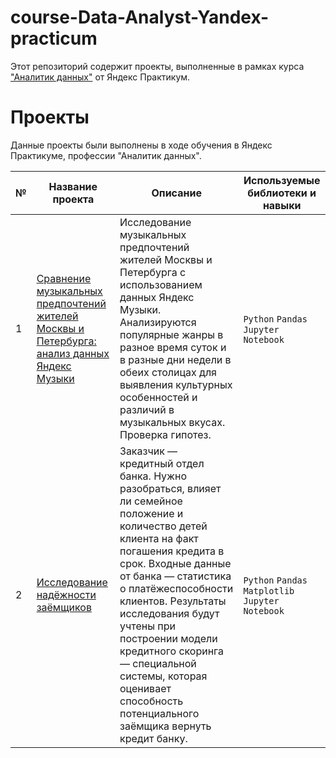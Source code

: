 # course-Data-Analyst-Yandex-practicum
Этот репозиторий содержит проекты, выполненные в рамках курса ["Аналитик данных"](https://practicum.yandex.ru/data-analyst/) от Яндекс Практикум.
# Проекты
Данные проекты были выполнены в ходе обучения в Яндекс Практикуме, профессии "Аналитик данных".

| № | Название проекта | Описание | Используемые библиотеки и навыки |
|---|------------------|----------|---------------------------------|
| 1 | [Сравнение музыкальных предпочтений жителей Москвы и Петербурга: анализ данных Яндекс Музыки](https://github.com/RenataMal/course-Data-Analyst-Yandex-practicum/blob/main/01_music_of_big_cities/Project_music_of_big_cities.ipynb) | Исследование музыкальных предпочтений жителей Москвы и Петербурга с использованием данных Яндекс Музыки. Анализируются популярные жанры в разное время суток и в разные дни недели в обеих столицах для выявления культурных особенностей и различий в музыкальных вкусах. Проверка гипотез. | `Python` `Pandas` `Jupyter Notebook` |
| 2 | [Исследование надёжности заёмщиков]() | Заказчик — кредитный отдел банка. Нужно разобраться, влияет ли семейное положение и количество детей клиента на факт погашения кредита в срок. Входные данные от банка — статистика о платёжеспособности клиентов. Результаты исследования будут учтены при построении модели кредитного скоринга — специальной системы, которая оценивает способность потенциального заёмщика вернуть кредит банку. | `Python` `Pandas` `Matplotlib` `Jupyter Notebook` |
